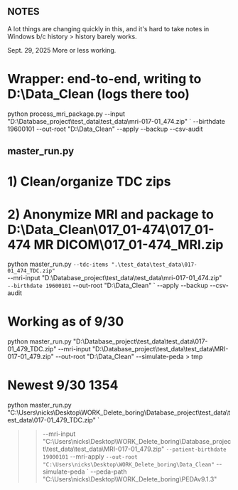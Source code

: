 ## NOTES
A lot things are changing quickly in this, and it's hard to take notes in Windows b/c history > history barely works.

Sept. 29, 2025
More or less working.

# Wrapper: end-to-end, writing to D:\Data_Clean (logs there too)
python process_mri_package.py --input "D:\Database_project\test_data\test_data\mri-017-01_474.zip" `
  --birthdate 19600101 --out-root "D:\Data_Clean" --apply --backup --csv-audit


## master_run.py
# 1) Clean/organize TDC zips
# 2) Anonymize MRI and package to D:\Data_Clean\017_01-474\017_01-474 MR DICOM\017_01-474_MRI.zip
python master_run.py `
   --tdc-items ".\test_data\test_data\017-01_474_TDC.zip" `        
   --mri-input "D:\Database_project\test_data\test_data\mri-017-01_474.zip" `  
   --birthdate 19600101 `
   --out-root "D:\Data_Clean" `
   --apply --backup --csv-audit


# Working as of 9/30
python master_run.py "D:\Database_project\test_data\test_data\017-01_479_TDC.zip" --mri-input "D:\Database_project\test_data\test_data\MRI-017-01_479.zip" --out-root "D:\Data_Clean" --simulate-peda > tmp


# Newest 9/30 1354
python master_run.py "C:\Users\nicks\Desktop\WORK_Delete_boring\Database_project\test_data\test_data\017-01_479_TDC.zip" `
>>  --mri-input "C:\Users\nicks\Desktop\WORK_Delete_boring\Database_project\test_data\test_data\MRI-017-01_479.zip" `
>>  --patient-birthdate 19000101 `
>>  --mri-apply `
>>  --out-root "C:\Users\nicks\Desktop\WORK_Delete_boring\Data_Clean" `
>>  --simulate-peda `
>>   --peda-path "C:\Users\nicks\Desktop\WORK_Delete_boring\PEDAv9.1.3"